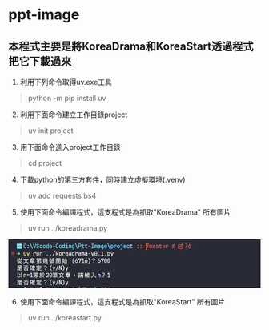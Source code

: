 # ppt-image
## 本程式主要是將KoreaDrama和KoreaStart透過程式把它下載過來

1. 利用下列命令取得uv.exe工具
> python -m pip install uv

2. 利用下面命令建立工作目錄project
> uv init project

3. 用下面命令進入project工作目錄
> cd project

4. 下載python的第三方套件，同時建立虛擬環境(.venv)
> uv add requests bs4

5. 使用下面命令編譯程式，這支程式是為抓取"KoreaDrama" 所有圖片
> uv run ../koreadrama.py
> 
![](image/koreadrama_doc001.png)

6. 使用下面命令編譯程式，這支程式是為抓取"KoreaStart" 所有圖片
> uv run ../koreastart.py



